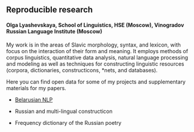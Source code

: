 ## Reproducible research  

#### Olga Lyashevskaya, School of Linguistics, HSE (Moscow), Vinogradov Russian Language Institute (Moscow) 

My work is in the areas of Slavic morphology, syntax, and lexicon, with focus on the interaction of their form and meaning. 
It employs methods of corpus linguistics, quantitative data analysis, natural language processing and modeling as well as 
techniques for constructing linguistic resources (corpora, dictionaries, constructicons, *nets, and databases).  

Here you can find open data for some of my projects and supplementary materials for my papers.  

* [Belarusian NLP](/BelarusianNLP/readme.md)  

* Russian and multi-lingual constructicon  

* Frequency dictionary of the Russian poetry  






